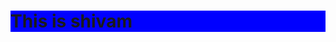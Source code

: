 

<html>
  <body>
    <h1 style="background-color:hsl(240,100%,50%);">This is shivam</h1>
    
  </body>
  </html>

